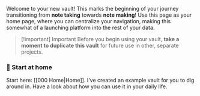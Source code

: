 Welcome to your new vault! This marks the beginning of your journey transitioning from **note taking** towards **note making**! Use this page as your home page, where you can centralize your navigation, making this somewhat of a launching platform into the rest of your data. 

>[!important] Important
>Before you begin using your vault, **take a moment to duplicate this vault** for future use in other, separate projects. 

### 🏡 Start at home 
Start here: [[000 Home|Home]]. I've created an example vault for you to dig around in. Have a look about how you can use it in your daily life.


